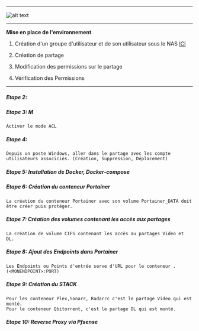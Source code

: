 ****
![alt text][LOGO]
****

**Mise en place de l'environnement**

  1. Création d'un groupe d'utilisateur et de son utilisateur sous le NAS
    [ICI][LINES_1]
    
  2. Création de partage
  3. Modification des permissions sur le partage 
  4. Vérification des Permissions
  
  




__________

##### Etape 2:  #####

##### Etape 3: M #####
````Activer le mode ACL````

##### Etape 4:  #####
````Depuis un poste Windows, aller dans le partage avec les compte utilisateurs associciés. (Création, Suppression, Déplacement)````

##### Etape 5: Installation de Docker, Docker-compose #####


##### Etape 6: Création du conteneur Portainer #####
````La création du conteneur Portainer avec son volume Portainer_DATA doit être créer puis protéger.````

##### Etape 7: Création des volumes contenant les accès aux partages  #####

````La création de volume CIFS contenant les accès au partages Video et DL.````

##### Etape 8: Ajout des Endpoints dans Portainer #####
````Les Endpoints ou Points d'entrée serve d'URL pour le conteneur . (<MONENDPOINT>:PORT)````

##### Etape 9: Création du STACK  #####
````
Pour les conteneur Plex,Sonarr, Radarrc c'est le partage Video qui est monté.
Pour le conteneur Qbitorrent, c'est le partage DL qui est monté.
````

##### Etape 10: Reverse Proxy via Pfsense  #####





[LOGO]: https://www.clipartmax.com/png/full/146-1469802_logo-logo-docker.png
[LINES_1]: #
